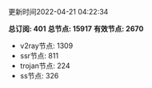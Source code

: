 更新时间2022-04-21 04:22:34

**总订阅: 401**
**总节点: 15917**
**有效节点: 2670**
- v2ray节点: 1309
- ssr节点: 811
- trojan节点: 224
- ss节点: 326
